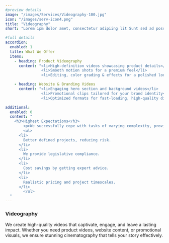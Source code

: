 ```yaml
---
#preview details
image: "/images/Services/Videography-100.jpg"
icon: "/images/serv-icon4.png"
title: "Videography"
short: "Lorem ipm dolor amet, consectetur adipiing lit Sunt sed ad possimus ils magnam maores."

#full details
accordion:
  enabled: 1
  title: What We Offer
  items:
    - heading: Product Videography
      content: "<li>High-definition videos showcasing product details</li> 
                <li>Smooth motion shots for a premium feel</li>
                <li>Editing, color grading & effects for a polished look</li>"

    - heading: Website & Branding Videos
      content: "<li>Engaging hero section and background videos</li> 
                <li>Promotional clips tailored for your brand identity</li>
                <li>Optimized formats for fast-loading, high-quality display</li>"

additional:
  enabled: 0
  content: "
    <h3>Highest Expectations</h3>
		<p>We successfully cope with tasks of varying complexity, provide longterm guarantees and regularly master new technologies. Our portfolio includes <span style='text-decoration: underline;'>dozens of successfully</span> completed projects of houses of different stores, with high–quality finishes and good repairs.</p>
		<ul>
      <li>
        Better defined projects, reducing risk.
      </li>
      <li>
        We provide legislative compliance.
      </li>
      <li>
        Cost savings by getting expert advice.
      </li>
      <li>
        Realistic pricing and project timescales.
      </li>
		</ul>
  "
---
```


### Videography

We create high-quality videos that captivate, engage, and leave a lasting impact. Whether you need product videos, website content, or promotional visuals, we ensure stunning cinematography that tells your story effectively.